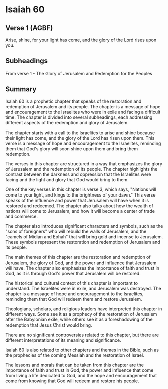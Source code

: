 # Isaiah 60

## Verse 1 (AGBF)

Arise, shine, for your light has come, and the glory of the Lord rises upon you.

## Subheadings

From verse 1 - The Glory of Jerusalem and Redemption for the Peoples

## Summary

Isaiah 60 is a prophetic chapter that speaks of the restoration and redemption of Jerusalem and its people. The chapter is a message of hope and encouragement to the Israelites who were in exile and facing a difficult time. The chapter is divided into several subheadings, each addressing different aspects of the redemption and glory of Jerusalem.

The chapter starts with a call to the Israelites to arise and shine because their light has come, and the glory of the Lord has risen upon them. This verse is a message of hope and encouragement to the Israelites, reminding them that God's glory will soon shine upon them and bring them redemption.

The verses in this chapter are structured in a way that emphasizes the glory of Jerusalem and the redemption of its people. The chapter highlights the contrast between the darkness and oppression that the Israelites were facing and the light and glory that God would bring to them.

One of the key verses in this chapter is verse 3, which says, "Nations will come to your light, and kings to the brightness of your dawn." This verse speaks of the influence and power that Jerusalem will have when it is restored and redeemed. The chapter also talks about how the wealth of nations will come to Jerusalem, and how it will become a center of trade and commerce.

The chapter also introduces significant characters and symbols, such as the "sons of foreigners" who will rebuild the walls of Jerusalem, and the "camels of Midian and Ephah" that will bring gold and incense to Jerusalem. These symbols represent the restoration and redemption of Jerusalem and its people.

The main themes of this chapter are the restoration and redemption of Jerusalem, the glory of God, and the power and influence that Jerusalem will have. The chapter also emphasizes the importance of faith and trust in God, as it is through God's power that Jerusalem will be restored.

The historical and cultural context of this chapter is important to understand. The Israelites were in exile, and Jerusalem was destroyed. The chapter is a message of hope and encouragement to the Israelites, reminding them that God will redeem them and restore Jerusalem.

Theologians, scholars, and religious leaders have interpreted this chapter in different ways. Some see it as a prophecy of the restoration of Jerusalem after the Babylonian exile, while others see it as a foreshadowing of the redemption that Jesus Christ would bring.

There are no significant controversies related to this chapter, but there are different interpretations of its meaning and significance.

Isaiah 60 is also related to other chapters and themes in the Bible, such as the prophecies of the coming Messiah and the restoration of Israel.

The lessons and morals that can be taken from this chapter are the importance of faith and trust in God, the power and influence that come from living a life dedicated to God, and the hope and encouragement that come from knowing that God will redeem and restore his people.